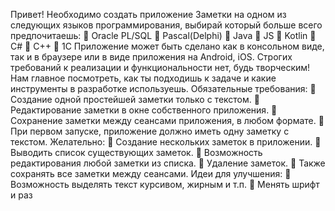 Привет!
Необходимо создать приложение Заметки на одном из следующих языков
программирования, выбирай который больше всего предпочитаешь:
 Oracle PL/SQL
 Pascal(Delphi)
 Java
 JS
 Kotlin
 С#
 С++
 1С
Приложение может быть сделано как в консольном виде, так и в браузере или в виде
приложения на Android, iOS.
Строгих требований к реализации и функциональности нет, будь творческим! Нам
главное посмотреть, как ты подходишь к задаче и какие инструменты в разработке
используешь.
Обязательные требования:
 Создание одной простейшей заметки только с текстом.
 Редактирование заметки в окне собственного приложения.
 Сохранение заметки между сеансами приложения, в любом формате.
 При первом запуске, приложение должно иметь одну заметку с текстом.
Желательно:
 Создание нескольких заметок в приложении.
 Выводить список существующих заметок.
 Возможность редактирования любой заметки из списка.
 Удаление заметок.
 Также сохранять все заметки между сеансами.
Идеи для улучшения:
 Возможность выделять текст курсивом, жирным и т.п.
 Менять шрифт и раз